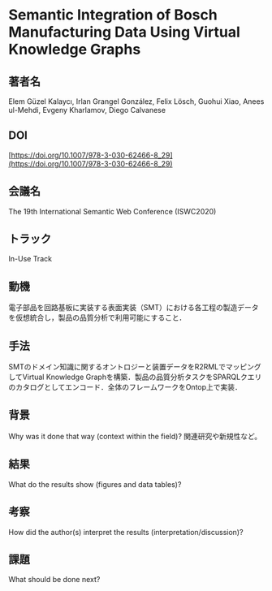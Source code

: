 # Semantic Integration of Bosch Manufacturing Data Using Virtual Knowledge Graphs
## 著者名
Elem Güzel Kalaycı, Irlan Grangel González, Felix Lösch, Guohui Xiao, Anees ul-Mehdi, Evgeny Kharlamov, Diego Calvanese
## DOI
[https://doi.org/10.1007/978-3-030-62466-8_29](https://doi.org/10.1007/978-3-030-62466-8_29)
## 会議名
The 19th International Semantic Web Conference (ISWC2020)
## トラック
In-Use Track
## 動機
電子部品を回路基板に実装する表面実装（SMT）における各工程の製造データを仮想統合し，製品の品質分析で利用可能にすること．
## 手法
SMTのドメイン知識に関するオントロジーと装置データをR2RMLでマッピングしてVirtual Knowledge Graphを構築．製品の品質分析タスクをSPARQLクエリのカタログとしてエンコード．全体のフレームワークをOntop上で実装．
## 背景
Why was it done that way (context within the field)?
関連研究や新規性など。
## 結果
What do the results show (figures and data tables)?
## 考察
How did the author(s) interpret the results (interpretation/discussion)?
## 課題
What should be done next?
